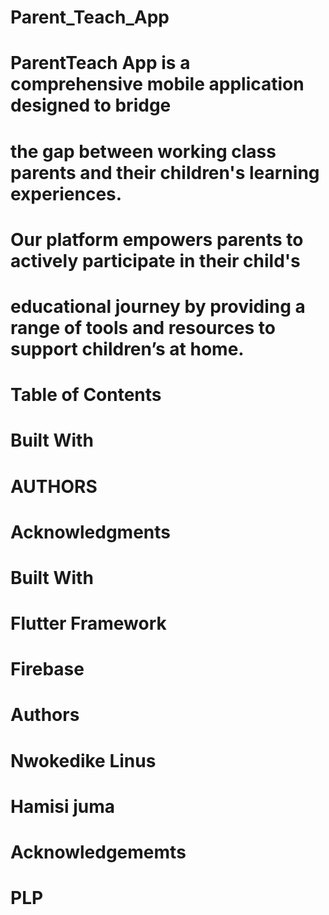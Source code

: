 # Parent_Teach_App

# ParentTeach App is a comprehensive mobile application designed to bridge 
# the gap between working class parents and their children's learning experiences. 
# Our platform empowers parents to actively participate in their child's 
# educational journey by providing a range of tools and resources to support children’s at home.


# Table of Contents
  # Built With
  # AUTHORS
  # Acknowledgments


# Built With
# Flutter Framework
# Firebase


# Authors
# Nwokedike Linus
# Hamisi juma

# Acknowledgememts
  # PLP
